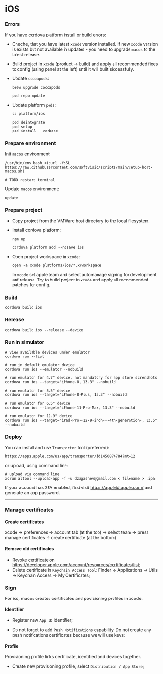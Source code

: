 # iOS

### Errors

If you have cordova platform install or build errors:

- Cheche, that you have latest `xcode` version installed. If new `xcode` version is exists but not available in updates - you need to upgrade `macos` to the latest release.

- Build project in `xcode` (product -> build) and apply all recommended fixes to config (using panel at the left) until it will built siccessfully.

- Update `cocoapods`:

    ```shell
    brew upgrade cocoapods

    pod repo update
    ```

- Update platform `pods`:

    ```shell
    cd platform/ios

    pod deintegrate
    pod setup
    pod install --verbose
    ```

### Prepare environment

Init `macos` environment:

```shell
/usr/bin/env bash <(curl -fsSL https://raw.githubusercontent.com/softvisio/scripts/main/setup-host-macos.sh)

# TODO restart terminal
```

Update `macos` environment:

```shell
update
```

### Prepare project

- Copy project from the VMWare host directory to the local filesystem.

- Install cordova platform:

    ```shell
    npm up

    cordova platform add --nosave ios
    ```

- Open project workspace in `xcode`:

    ```shell
    open -a xcode platforms/ios/*.xcworkspace
    ```

    In `xcode` set apple team and select automanage signing for development anf release. Try to build project in `xcode` and apply all recommended patches for config.

### Build

```shell
cordova build ios
```

### Release

```shell
cordova build ios --release --device
```

### Run in simulator

```shell
# view available devices under emulator
cordova run --list

# run in default emulator device
cordova run ios --emulator --nobuild

# run emulator for 4.7" device, not mandatory for app store screnshots
cordova run ios --target="iPhone-8, 13.3" --nobuild

# run emulator for 5.5" device
cordova run ios --target="iPhone-8-Plus, 13.3" --nobuild

# run emulator for 6.5" device
cordova run ios --target="iPhone-11-Pro-Max, 13.3" --nobuild

# run emulator for 12.9" device
cordova run ios --target="iPad-Pro--12-9-inch---4th-generation-, 13.5" --nobuild
```

### Deploy

You can install and use `Transporter` tool (preferred):

```text
https://apps.apple.com/us/app/transporter/id1450874784?mt=12
```

or upload, using command line:

```shell
# upload via command line
xcrun altool --upload-app -f -u dzagashev@gmail.com < filename > .ipa
```

If your account has 2FA enabled, first visit <https://appleid.apple.com/> and generate an app password.

---

### Manage certificates

#### Create certificates

xcode -> preferences -> account tab (at the top) -> select team -> press manage certificates -> create certificate (at the bottom)

#### Remove old certificates

- Revoke certificate on <https://developer.apple.com/account/resources/certificates/list>;
- Delete certificate in `Keychain Access Tool`: Finder -> Applications -> Utils -> Keychain Access -> My Certificates;

### Sign

For ios, macos creates certificates and povisioning profiles in xcode.

#### Identifier

- Register new `App ID` identifier;

- Do not forget to add `Push Notifications` capability. Do not create any push notifications certificates because we will use keys;

#### Profile

Provisioning profile links certificate, identified and devices together.

- Create new provisioning profile, select `Distribution / App Store`;
